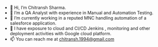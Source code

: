 - 👋 Hi, I’m Chitransh Sharma.
- 👀 I’m a QA Analyst with experience in Manual and Automation Testing. 
- 🌱 I’m currently working in a reputed MNC handling automation of a salesforce application.
- 💞️ I have  exposure to cloud and CI/CD Jenkins , monitoring and other deployment activities with Google cloud platform.
- 📫 You can reach me at chitransh.1994@gmail.com

<!---
csha01/csha01 is a ✨ special ✨ repository because its `README.md` (this file) appears on your GitHub profile.
You can click the Preview link to take a look at your changes.
--->
